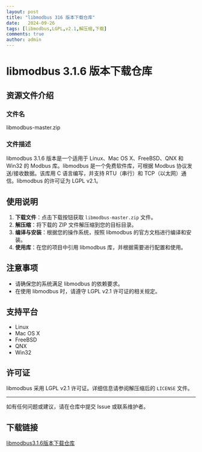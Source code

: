 ```yaml
---
layout: post
title: "libmodbus 316 版本下载仓库"
date:   2024-09-26
tags: [libmodbus,LGPL,v2.1,解压缩,下载]
comments: true
author: admin
---
```

# libmodbus 3.1.6 版本下载仓库

## 资源文件介绍

### 文件名
libmodbus-master.zip

### 文件描述
libmodbus 3.1.6 版本是一个适用于 Linux、Mac OS X、FreeBSD、QNX 和 Win32 的 Modbus 库。libmodbus 是一个免费软件库，可根据 Modbus 协议发送/接收数据。该库用 C 语言编写，并支持 RTU（串行）和 TCP（以太网）通信。libmodbus 的许可证为 LGPL v2.1。

## 使用说明

1. **下载文件**：点击下载按钮获取 `libmodbus-master.zip` 文件。
2. **解压缩**：将下载的 ZIP 文件解压缩到您的目标目录。
3. **编译与安装**：根据您的操作系统，按照 libmodbus 的官方文档进行编译和安装。
4. **使用库**：在您的项目中引用 libmodbus 库，并根据需要进行配置和使用。

## 注意事项

- 请确保您的系统满足 libmodbus 的依赖要求。
- 在使用 libmodbus 时，请遵守 LGPL v2.1 许可证的相关规定。

## 支持平台

- Linux
- Mac OS X
- FreeBSD
- QNX
- Win32

## 许可证

libmodbus 采用 LGPL v2.1 许可证。详细信息请参阅解压缩后的 `LICENSE` 文件。

---

如有任何问题或建议，请在仓库中提交 Issue 或联系维护者。

## 下载链接

[libmodbus3.1.6版本下载仓库](https://pan.quark.cn/s/01c6018a4dfa)